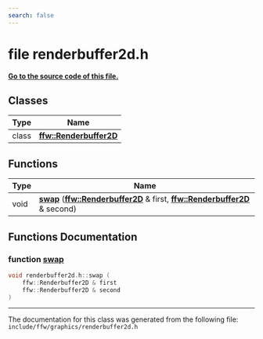 ```yaml
---
search: false
---
```


# file renderbuffer2d.h

**[Go to the source code of this file.](renderbuffer2d_8h_source.md)**
## Classes

|Type|Name|
|-----|-----|
|class|[**ffw::Renderbuffer2D**](classffw_1_1_renderbuffer2_d.md)|


## Functions

|Type|Name|
|-----|-----|
|void|[**swap**](renderbuffer2d_8h.md#1a5f22488ea9a4e006b892cab29de9181b) (**[ffw::Renderbuffer2D](classffw_1_1_renderbuffer2_d.md)** & first, **[ffw::Renderbuffer2D](classffw_1_1_renderbuffer2_d.md)** & second) |


## Functions Documentation

### function <a id="1a5f22488ea9a4e006b892cab29de9181b" href="#1a5f22488ea9a4e006b892cab29de9181b">swap</a>

```cpp
void renderbuffer2d.h::swap (
    ffw::Renderbuffer2D & first
    ffw::Renderbuffer2D & second
)
```





----------------------------------------
The documentation for this class was generated from the following file: `include/ffw/graphics/renderbuffer2d.h`
